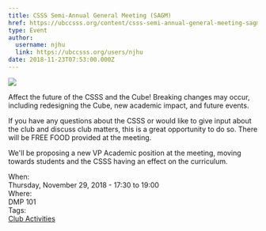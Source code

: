 ```yaml
---
title: CSSS Semi-Annual General Meeting (SAGM) 
href: https://ubccsss.org/content/csss-semi-annual-general-meeting-sagm
type: Event
author:
  username: njhu
  link: https://ubccsss.org/users/njhu
date: 2018-11-23T07:53:00.000Z
---
```


<div class="field field-name-body field-type-text-with-summary field-label-hidden"><div class="field-items"><div class="field-item even"><p><img src="https://ubccsss.org/files/Semi-Annual%20Meeting-Banner.png" style="max-width: 100%"></p>

<p>Affect the future of the CSSS and the Cube! Breaking changes may occur, including redesigning the Cube, new academic impact, and future events.</p>

<p>If you have any questions about the CSSS or would like to give input about the club and discuss club matters, this is a great opportunity to do so. There will be FREE FOOD provided at the meeting.</p>

<p>We&apos;ll be proposing a new VP Academic position at the meeting, moving towards students and the CSSS having an effect on the curriculum.</p>
</div></div></div><div class="field field-name-field-dates field-type-datetime field-label-above"><div class="field-label">When:&#xA0;</div><div class="field-items"><div class="field-item even"><span class="date-display-single">Thursday, November 29, 2018 - <span class="date-display-range"><span class="date-display-start">17:30</span> to <span class="date-display-end">19:00</span></span></span></div></div></div><div class="field field-name-field-location field-type-text field-label-above"><div class="field-label">Where:&#xA0;</div><div class="field-items"><div class="field-item even">DMP 101</div></div></div>    <footer>
    <div class="field field-name-field-tags field-type-taxonomy-term-reference field-label-above"><div class="field-label">Tags:&#xA0;</div><div class="field-items"><div class="field-item even"><a href="/club">Club Activities</a></div></div></div>      </footer>